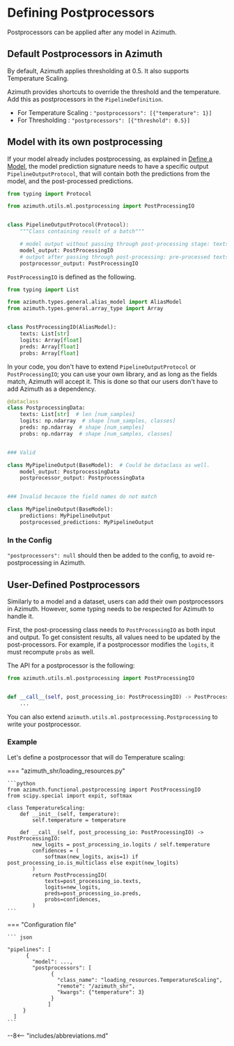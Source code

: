 # Defining Postprocessors

Postprocessors can be applied after any model in Azimuth.

## Default Postprocessors in Azimuth

By default, Azimuth applies thresholding at 0.5. It also supports Temperature Scaling.

Azimuth provides shortcuts to override the threshold and the temperature. Add this as postprocessors
in the `PipelineDefinition`.

- For Temperature Scaling : `"postprocessors": [{"temperature": 1}]`
- For Thresholding : `"postprocessors": [{"threshold": 0.5}]`

## Model with its own postprocessing

If your model already includes postprocessing, as explained in [Define a Model](model.md), the model
prediction signature needs to have a specific output `PipelineOutputProtocol`, that will contain
both the predictions from the model, and the post-processed predictions.

```python
from typing import Protocol

from azimuth.utils.ml.postprocessing import PostProcessingIO


class PipelineOutputProtocol(Protocol):
    """Class containing result of a batch"""

    # model output without passing through post-processing stage: texts, logits, probs, preds
    model_output: PostProcessingIO
    # output after passing through post-processing: pre-processed texts, logits, probs, preds
    postprocessor_output: PostProcessingIO
```

`PostProcessingIO` is defined as the following.

```python
from typing import List

from azimuth.types.general.alias_model import AliasModel
from azimuth.types.general.array_type import Array


class PostProcessingIO(AliasModel):
    texts: List[str]
    logits: Array[float]
    preds: Array[float]
    probs: Array[float]
```

In your code, you don't have to extend `PipelineOutputProtocol` or `PostProcessingIO`; you can use
your own library, and as long as the fields match, Azimuth will accept it. This is done so that our
users don't have to add Azimuth as a dependency.

```python
@dataclass
class PostprocessingData:
    texts: List[str]  # len [num_samples]
    logits: np.ndarray  # shape [num_samples, classes]
    preds: np.ndarray  # shape [num_samples]
    probs: np.ndarray  # shape [num_samples, classes]


### Valid

class MyPipelineOutput(BaseModel):  # Could be dataclass as well.
    model_output: PostprocessingData
    postprocessor_output: PostprocessingData


### Invalid because the field names do not match

class MyPipelineOutput(BaseModel):
    predictions: MyPipelineOutput
    postprocessed_predictions: MyPipelineOutput
```

### In the Config

`"postprocessors": null` should then be added to the config, to avoid re-postprocessing in Azimuth.

## User-Defined Postprocessors

Similarly to a model and a dataset, users can add their own postprocessors in Azimuth. However, some
typing needs to be respected for Azimuth to handle it.

First, the post-processing class needs to `PostProcessingIO` as both input and output. To get
consistent results, all values need to be updated by the post-processors. For example, if a
postprocessor modifies the `logits`, it must recompute `probs` as well.

The API for a postprocessor is the following:

```python
from azimuth.utils.ml.postprocessing import PostProcessingIO


def __call__(self, post_processing_io: PostProcessingIO) -> PostProcessingIO:
    ...
```

You can also extend `azimuth.utils.ml.postprocessing.Postprocessing` to write your postprocessor.

### Example

Let's define a postprocessor that will do Temperature scaling:

=== "azimuth_shr/loading_resources.py"

    ```python
    from azimuth.functional.postprocessing import PostProcessingIO
    from scipy.special import expit, softmax

    class TemperatureScaling:
        def __init__(self, temperature):
            self.temperature = temperature

        def __call__(self, post_processing_io: PostProcessingIO) -> PostProcessingIO:
            new_logits = post_processing_io.logits / self.temperature
            confidences = (
                softmax(new_logits, axis=1) if post_processing_io.is_multiclass else expit(new_logits)
            )
            return PostProcessingIO(
                texts=post_processing_io.texts,
                logits=new_logits,
                preds=post_processing_io.preds,
                probs=confidences,
            )
    ```

=== "Configuration file"

    ``` json

    "pipelines": [
          {
            "model": ...,
            "postprocessors": [
                  {
                    "class_name": "loading_resources.TemperatureScaling",
                    "remote": "/azimuth_shr",
                    "kwargs": {"temperature": 3}
                  }
                 ]
         }
      ]
    ```

--8<-- "includes/abbreviations.md"
